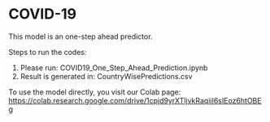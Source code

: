 # COVID-19
This model is an one-step ahead predictor.

Steps to run the codes:
1. Please run: COVID19_One_Step_Ahead_Prediction.ipynb
2. Result is generated in: CountryWisePredictions.csv

To use the model directly, you visit our Colab page:
https://colab.research.google.com/drive/1cpjd9yrXTljvkRaqiiI6sIEoz6htOBEg
